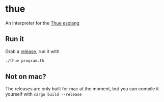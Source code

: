 # thue

An interpreter for the [Thue esolang](https://esolangs.org/wiki/Thue)

## Run it

Grab a [release](https://github.com/adamsoutar/thue/releases), run it with

```bash
./thue program.th
```

## Not on mac?

The releases are only built for mac at the moment, but
you can compile it yourself with `cargo build --release`
